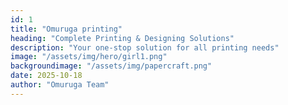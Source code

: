 ```yaml
---
id: 1
title: "Omuruga printing"
heading: "Complete Printing & Designing Solutions"
description: "Your one-stop solution for all printing needs"
image: "/assets/img/hero/girl1.png"
backgroundimage: "/assets/img/papercraft.png"
date: 2025-10-18
author: "Omuruga Team"
---
```

